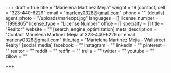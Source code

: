 +++
draft = true
title = "Marielena Martinez Mejia"
weight = 19
[contact]
cell = "323-440-6229"
email = "marleny0328@gmail.com"
phone = ""
[details]
agent_photo = "/uploads/marieopt.jpg"
languages = []
license_number = "1996865"
license_type = "License Number"
office = []
specialty = []
title = "Realtor"
website = ""
[search_engine_optimization]
meta_description = "Contact Marielena Martinez Mejia at 323-440-6229 or email marleny0328@gmail.com"
title_tag = "Marielena Martinez Mejia - Wallstreet Realty"
[social_media]
facebook = ""
instagram = ""
linkedin = ""
pinterest = ""
realtor = ""
reddit = ""
redfin = ""
trulia = ""
twitter = ""
youtube = ""
zillow = ""

+++
